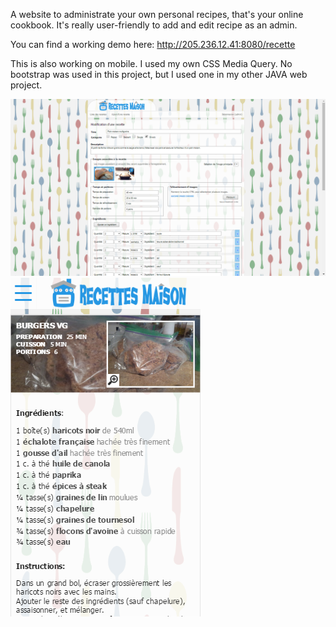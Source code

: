 A website to administrate your own personal recipes, that's your online cookbook. It's really user-friendly to add and edit recipe as an admin.

You can find a working demo here:
http://205.236.12.41:8080/recette

This is also working on mobile. I used my own CSS Media Query. 
No bootstrap was used in this project, but I used one in my other JAVA web project.

<img src="687474703a2f2f3230352e3233362e31322e34313a383038302f726563657474652f696d616765732f31302f61646d696e342e706e67.png"/><br/>
<img src="sg5capture.png"/>
